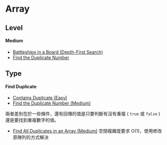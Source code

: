 # Array

## Level
#### Medium
* [Battleships in a Board (Depth-First Search)](https://leetcode.com/problems/battleships-in-a-board/)
* [Find the Duplicate Number](https://leetcode.com/problems/find-the-duplicate-number/)


## Type
#### Find Duplicate
* [Contains Duplicate (Easy)](https://leetcode.com/problems/contains-duplicate/)
* [Find the Duplicate Number (Medium)](https://leetcode.com/problems/find-the-duplicate-number/)

兩者差別在於一些條件，還有回傳的值是只要判斷有沒有重複 ( `true` 或 `false` ) 還是要找到重複數字的值。
<br/>

* [Find All Duplicates in an Array (Medium)](https://leetcode.com/problems/find-all-duplicates-in-an-array/)
空間複雜度要求 O(1)，使用修改原陣列的方式解決
